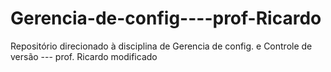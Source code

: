 # Gerencia-de-config----prof-Ricardo
Repositório direcionado à disciplina de Gerencia de config. e Controle de versão --- prof. Ricardo modificado
